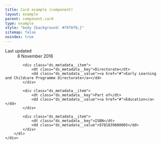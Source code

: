 ```yaml
---
title: Card example (component)
layout: example
parent: component.card
type: example
style: "body {background: #f8f8f8;}"
sitemap: false
noindex: true
---
```


<div class="ds_card">
    <div class="ds_card__content">
        <dl class="ds_metadata">
            <div class="ds_metadata__item">
                <dt class="ds_metadata__key">Last updated</dt>
                <dd class="ds_metadata__value">8 November 2016</dd>
            </div>

            <div class="ds_metadata__item">
                <dt class="ds_metadata__key">Directorate</dt>
                <dd class="ds_metadata__value"><a href="#">Early Learning and Childcare Programme Directorate</a></dd>
            </div>

            <div class="ds_metadata__item">
                <dt class="ds_metadata__key">Part of</dt>
                <dd class="ds_metadata__value"><a href="#">Education</a></dd>
            </div>

            <div class="ds_metadata__item">
                <dt class="ds_metadata__key">ISBN</dt>
                <dd class="ds_metadata__value">9781839600005</dd>
            </div>
        </dl>
    </div>
</div>
